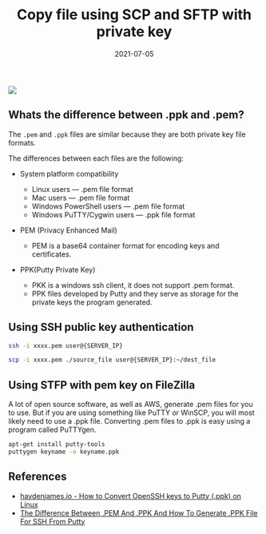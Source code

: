 ﻿---
title: "Copy file using SCP and SFTP with private key"
date: 2021-07-05
sidebar: 'auto'
tags:
 - ssh
 - tools
 - server-management
categories:
 - Tech
publish: True
meta:
  - property: og:description
    content: The `.pem` and `.ppk` files are similar because they are both private key file formats...
  - property: og:image
    content: https://i.imgur.com/nrdmJif.jpg
---

![](https://i.imgur.com/nrdmJif.jpg)

## Whats the difference between .ppk and .pem?
The `.pem` and `.ppk` files are similar because they are both private key file formats.
 
The differences between each files are the following:
 
- System platform compatibility
  - Linux users — .pem file format
  - Mac users — .pem file format
  - Windows PowerShell users — .pem file format
  - Windows PuTTY/Cygwin users — .ppk file format

- PEM (Privacy Enhanced Mail) 
  - PEM is a base64 container format for encoding keys and certificates. 
 
- PPK(Putty Private Key) 
  - PKK is a windows ssh client, it does not support .pem format. 
  - PPK files developed by Putty and they serve as storage for the private keys the program generated.


## Using SSH public key authentication
``` bash
ssh -i xxxx.pem user@{SERVER_IP}

scp -i xxxx.pem ./source_file user@{SERVER_IP}:~/dest_file
```

## Using STFP with pem key on FileZilla
A lot of open source software, as well as AWS, generate .pem files for you to use. But if you are using something like PuTTY or WinSCP, you will most likely need to use a .ppk file. Converting .pem files to .ppk is easy using a program called PuTTYgen.
``` bash
apt-get install putty-tools
puttygen keyname -o keyname.ppk
```

## References
- [haydenjames.io - How to Convert OpenSSH keys to Putty (.ppk) on Linux](https://haydenjames.io/how-to-convert-openssh-keys-to-putty-ppk-on-linux-with-puttygen/)
- [The Difference Between .PEM And .PPK And How To Generate .PPK File For SSH From Putty
](https://www.c-sharpcorner.com/article/difference-between-pem-and-ppk/)
